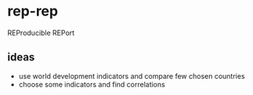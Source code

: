 # rep-rep
REProducible REPort

## ideas
* use world development indicators and compare few chosen countries
* choose some indicators and find correlations
